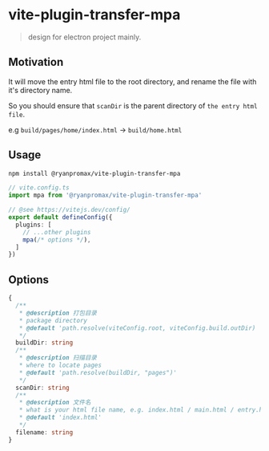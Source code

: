 # vite-plugin-transfer-mpa

> design for electron project mainly.

## Motivation

It will move the entry html file to the root directory, and rename the file with it's directory name.

So you should ensure that `scanDir` is the parent directory of `the entry html file`.

e.g `build/pages/home/index.html` -> `build/home.html`

## Usage

```sh
npm install @ryanpromax/vite-plugin-transfer-mpa
```

```ts
// vite.config.ts
import mpa from '@ryanpromax/vite-plugin-transfer-mpa'

// @see https://vitejs.dev/config/
export default defineConfig({
  plugins: [
    // ...other plugins
    mpa(/* options */),
  ]
})
```

## Options

```ts
{
  /**
   * @description 打包目录
   * package directory
   * @default 'path.resolve(viteConfig.root, viteConfig.build.outDir) || path.resolve(process.cwd(), "dist")'
   */
  buildDir: string
  /**
   * @description 扫描目录
   * where to locate pages
   * @default 'path.resolve(buildDir, "pages")'
   */
  scanDir: string
  /**
   * @description 文件名
   * what is your html file name, e.g. index.html / main.html / entry.html / template.html
   * @default 'index.html'
   */
  filename: string
}
```
